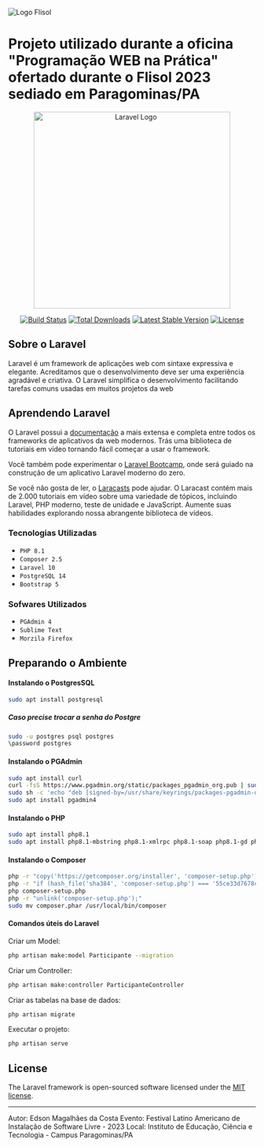 ![Logo Flisol](https://flisol.info/moin_static194/sol/img/flisol-top-bar.png)
# Projeto utilizado durante a oficina "Programação WEB na Prática" ofertado durante o Flisol 2023 sediado em Paragominas/PA
<p align="center"><a href="https://laravel.com" target="_blank"><img src="https://raw.githubusercontent.com/laravel/art/master/logo-lockup/5%20SVG/2%20CMYK/1%20Full%20Color/laravel-logolockup-cmyk-red.svg" width="400" alt="Laravel Logo"></a></p>

<p align="center">
<a href="https://github.com/laravel/framework/actions"><img src="https://github.com/laravel/framework/workflows/tests/badge.svg" alt="Build Status"></a>
<a href="https://packagist.org/packages/laravel/framework"><img src="https://img.shields.io/packagist/dt/laravel/framework" alt="Total Downloads"></a>
<a href="https://packagist.org/packages/laravel/framework"><img src="https://img.shields.io/packagist/v/laravel/framework" alt="Latest Stable Version"></a>
<a href="https://packagist.org/packages/laravel/framework"><img src="https://img.shields.io/packagist/l/laravel/framework" alt="License"></a>
</p>

## Sobre o Laravel

Laravel é um framework de aplicações web com sintaxe expressiva e elegante. Acreditamos que o desenvolvimento deve ser uma experiência agradável e criativa. O Laravel simplifica o desenvolvimento facilitando tarefas comuns usadas em muitos projetos da web

## Aprendendo Laravel

O Laravel possui a [documentação](https://laravel.com/docs) a mais extensa e completa entre todos os frameworks de aplicativos da web modernos. Trás uma biblioteca de tutoriais em vídeo tornando fácil começar a usar o framework.

Você também pode experimentar o [Laravel Bootcamp](https://bootcamp.laravel.com), onde será guiado na construção de um aplicativo Laravel moderno do zero.

Se você não gosta de ler, o [Laracasts](https://laracasts.com) pode ajudar. O Laracast contém mais de 2.000 tutoriais em vídeo sobre uma variedade de tópicos, incluindo Laravel, PHP moderno, teste de unidade e JavaScript. Aumente suas habilidades explorando nossa abrangente biblioteca de vídeos.

### Tecnologias Utilizadas
- `PHP 8.1`
- `Composer 2.5`
- `Laravel 10`
- `PostgreSQL 14`
- `Bootstrap 5`

### Sofwares Utilizados
- `PGAdmin 4`
- `Sublime Text`
- `Morzila Firefox`

## Preparando o Ambiente

#### Instalando o PostgresSQL

```sh
sudo apt install postgresql
```
##### Caso precise trocar a senha do Postgre
```sh
sudo -u postgres psql postgres
\password postgres
```

#### Instalando o PGAdmin
```sh
sudo apt install curl
curl -fsS https://www.pgadmin.org/static/packages_pgadmin_org.pub | sudo gpg --dearmor -o /usr/share/keyrings/packages-pgadmin-org.gpg
sudo sh -c 'echo "deb [signed-by=/usr/share/keyrings/packages-pgadmin-org.gpg] https://ftp.postgresql.org/pub/pgadmin/pgadmin4/apt/$(lsb_release -cs) pgadmin4 main" > /etc/apt/sources.list.d/pgadmin4.list && apt update'
sudo apt install pgadmin4
```
#### Instalando o PHP
```sh
sudo apt install php8.1
sudo apt install php8.1-mbstring php8.1-xmlrpc php8.1-soap php8.1-gd php8.1-xml php8.1-cli php8.1-zip php8.1-bcmath php8.1-tokenizer php8.1-curl php8.1-pgsql
```
#### Instalando o Composer
```sh
php -r "copy('https://getcomposer.org/installer', 'composer-setup.php');"
php -r "if (hash_file('sha384', 'composer-setup.php') === '55ce33d7678c5a611085589f1f3ddf8b3c52d662cd01d4ba75c0ee0459970c2200a51f492d557530c71c15d8dba01eae') { echo 'Installer verified'; } else { echo 'Installer corrupt'; unlink('composer-setup.php'); } echo PHP_EOL;"
php composer-setup.php
php -r "unlink('composer-setup.php');"
sudo mv composer.phar /usr/local/bin/composer
```

#### Comandos úteis do Laravel

Criar um Model:
```sh
php artisan make:model Participante --migration
```

Criar um Controller:
```sh
php artisan make:controller ParticipanteController
```

Criar as tabelas na base de dados:
```sh
php artisan migrate
```

Executar o projeto:
```sh
php artisan serve
```

## License

The Laravel framework is open-sourced software licensed under the [MIT license](https://opensource.org/licenses/MIT).

---
Autor: Edson Magalhães da Costa
Evento: Festival Latino Americano de Instalação de Software Livre - 2023
Local: Instituto de Educação, Ciência e Tecnologia - Campus Paragominas/PA